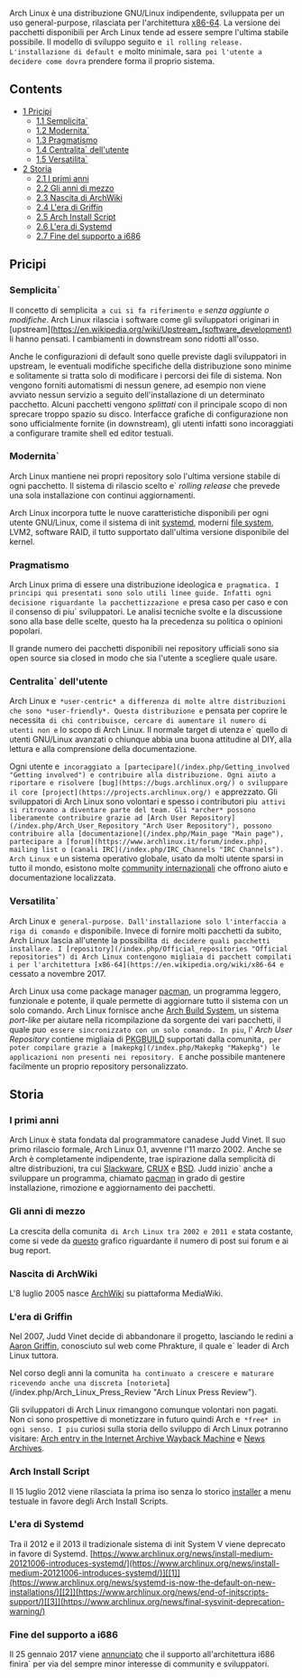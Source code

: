 Arch Linux è una distribuzione GNU/Linux indipendente, sviluppata per un uso general-purpose, rilasciata per l'architettura [x86-64](https://en.wikipedia.org/wiki/it:x86-64 "wikipedia:it:x86-64"). La versione dei pacchetti disponibili per Arch Linux tende ad essere sempre l'ultima stabile possibile. Il modello di sviluppo seguito e` il rolling release. L'installazione di default e` molto minimale, sara` poi l'utente a decidere come dovra` prendere forma il proprio sistema.

## Contents

*   [1 Pricipi](#Pricipi)
    *   [1.1 Semplicita`](#Semplicita.60)
    *   [1.2 Modernita`](#Modernita.60)
    *   [1.3 Pragmatismo](#Pragmatismo)
    *   [1.4 Centralita` dell'utente](#Centralita.60_dell.27utente)
    *   [1.5 Versatilita`](#Versatilita.60)
*   [2 Storia](#Storia)
    *   [2.1 I primi anni](#I_primi_anni)
    *   [2.2 Gli anni di mezzo](#Gli_anni_di_mezzo)
    *   [2.3 Nascita di ArchWiki](#Nascita_di_ArchWiki)
    *   [2.4 L'era di Griffin](#L.27era_di_Griffin)
    *   [2.5 Arch Install Script](#Arch_Install_Script)
    *   [2.6 L'era di Systemd](#L.27era_di_Systemd)
    *   [2.7 Fine del supporto a i686](#Fine_del_supporto_a_i686)

## Pricipi

### Semplicita`

Il concetto di semplicita` a cui si fa riferimento e` *senza aggiunte o modifiche*. Arch Linux rilascia i software come gli sviluppatori originari in [upstream](https://en.wikipedia.org/wiki/Upstream_(software_development) li hanno pensati. I cambiamenti in downstream sono ridotti all'osso.

Anche le configurazioni di default sono quelle previste dagli sviluppatori in upstream, le eventuali modifiche specifiche della distribuzione sono minime e solitamente si tratta solo di modificare i percorsi dei file di sistema. Non vengono forniti automatismi di nessun genere, ad esempio non viene avviato nessun servizio a seguito dell'installazione di un determinato pacchetto. Alcuni pacchetti vengono *splittati* con il principale scopo di non sprecare troppo spazio su disco. Interfacce grafiche di configurazione non sono ufficialmente fornite (in downstream), gli utenti infatti sono incoraggiati a configurare tramite shell ed editor testuali.

### Modernita`

Arch Linux mantiene nei propri repository solo l'ultima versione stabile di ogni pacchetto. Il sistema di rilascio scelto e` *rolling release* che prevede una sola installazione con continui aggiornamenti.

Arch Linux incorpora tutte le nuove caratteristiche disponibili per ogni utente GNU/Linux, come il sistema di init [systemd](/index.php/Systemd "Systemd"), moderni [file system](/index.php/File_system "File system"), LVM2, software RAID, il tutto supportato dall'ultima versione disponibile del kernel.

### Pragmatismo

Arch Linux prima di essere una distribuzione ideologica e` pragmatica. I principi qui presentati sono solo utili linee guide. Infatti ogni decisione riguardante la pacchettizzazione e` presa caso per caso e con il consenso di piu` sviluppatori. Le analisi tecniche svolte e la discussione sono alla base delle scelte, questo ha la precedenza su politica o opinioni popolari.

Il grande numero dei pacchetti disponibili nei repository ufficiali sono sia open source sia closed in modo che sia l'utente a scegliere quale usare.

### Centralita` dell'utente

Arch Linux e` *user-centric* a differenza di molte altre distribuzioni che sono *user-friendly*. Questa distribuzione e` pensata per coprire le necessita` di chi contribuisce, cercare di aumentare il numero di utenti non e` lo scopo di Arch Linux. Il normale target di utenza e` quello di utenti GNU/Linux avanzati o chiunque abbia una buona attitudine al DIY, alla lettura e alla comprensione della documentazione.

Ogni utente e` incoraggiato a [partecipare](/index.php/Getting_involved "Getting involved") e contribuire alla distribuzione. Ogni aiuto a riportare e risolvere [bug](https://bugs.archlinux.org/) o sviluppare il core [project](https://projects.archlinux.org/) e` apprezzato. Gli sviluppatori di Arch Linux sono volontari e spesso i contributori piu` attivi si ritrovano a diventare parte del team. Gli *archer* possono liberamente contribuire grazie ad [Arch User Repository](/index.php/Arch_User_Repository "Arch User Repository"), possono contribuire alla [documentazione](/index.php/Main_page "Main page"), partecipare a [forum](https://www.archlinux.it/forum/index.php), mailing list o [canali IRC](/index.php/IRC_Channels "IRC Channels"). Arch Linux e` un sistema operativo globale, usato da molti utente sparsi in tutto il mondo, esistono molte [community internazionali](/index.php/International_communities "International communities") che offrono aiuto e documentazione localizzata.

### Versatilita`

Arch Linux e` general-purpose. Dall'installazione solo l'interfaccia a riga di comando e` disponibile. Invece di fornire molti pacchetti da subito, Arch Linux lascia all'utente la possibilita` di decidere quali pacchetti installare. I [repository](/index.php/Official_repositories "Official repositories") di Arch Linux contengono migliaia di pacchett compilati i per l'architettura [x86-64](https://en.wikipedia.org/wiki/x86-64 e` cessato a novembre 2017.

Arch Linux usa come package manager [pacman](/index.php/Pacman "Pacman"), un programma leggero, funzionale e potente, il quale permette di aggiornare tutto il sistema con un solo comando. Arch Linux fornisce anche [Arch Build System](/index.php/Arch_Build_System "Arch Build System"), un sistema *port-like* per aiutare nella ricompilazione da sorgente dei vari pacchetti, il quale puo` essere sincronizzato con un solo comando. In piu`, l' *Arch User Repository* contiene migliaia di [PKGBUILD](/index.php/PKGBUILD "PKGBUILD") supportati dalla comunita`, per poter compilare grazie a [makepkg](/index.php/Makepkg "Makepkg") le applicazioni non presenti nei repository. E` anche possibile mantenere facilmente un proprio repository personalizzato.

## Storia

### I primi anni

Arch Linux è stata fondata dal programmatore canadese Judd Vinet. Il suo primo rilascio formale, Arch Linux 0.1, avvenne l'11 marzo 2002\. Anche se Arch è completamente indipendente, trae ispirazione dalla semplicità di altre distribuzioni, tra cui [Slackware](http://slackware.com), [CRUX](http://www.crux.nu) e [BSD](https://en.wikipedia.org/wiki/Berkeley_Software_Distribution "wikipedia:Berkeley Software Distribution"). Judd inizio` anche a sviluppare un programma, chiamato [pacman](/index.php/Pacman "Pacman") in grado di gestire installazione, rimozione e aggiornamento dei pacchetti.

### Gli anni di mezzo

La crescita della comunita` di Arch Linux tra 2002 e 2011 e` stata costante, come si vede da [questo](https://wiki.archlinux.org/images/8/8d/Archstats2002-2011.png) grafico riguardante il numero di post sui forum e ai bug report.

### Nascita di ArchWiki

L'8 luglio 2005 nasce [ArchWiki](/index.php/ArchWiki:About#History "ArchWiki:About") su piattaforma MediaWiki.

### L'era di Griffin

Nel 2007, Judd Vinet decide di abbandonare il progetto, lasciando le redini a [Aaron Griffin](https://bbs.archlinux.org/viewtopic.php?id=38024), conosciuto sul web come Phrakture, il quale e` leader di Arch Linux tuttora.

Nel corso degli anni la comunita` ha continuato a crescere e maturare ricevendo anche una discreta [notorieta`](/index.php/Arch_Linux_Press_Review "Arch Linux Press Review").

Gli sviluppatori di Arch Linux rimangono comunque volontari non pagati. Non ci sono prospettive di monetizzare in futuro quindi Arch e` *free* in ogni senso. I piu` curiosi sulla storia dello sviluppo di Arch Linux potranno visitare: [Arch entry in the Internet Archive Wayback Machine](http://web.archive.org/web/*/archlinux.org) e [News Archives](https://www.archlinux.org/news/).

### Arch Install Script

Il 15 luglio 2012 viene rilasciata la prima iso senza lo storico [installer](https://www.archlinux.org/news/install-media-20120715-released/) a menu testuale in favore degli Arch Install Scripts.

### L'era di Systemd

Tra il 2012 e il 2013 il tradizionale sistema di init System V viene deprecato in favore di Systemd. [https://www.archlinux.org/news/install-medium-20121006-introduces-systemd/](https://www.archlinux.org/news/install-medium-20121006-introduces-systemd/)][[1]](https://www.archlinux.org/news/systemd-is-now-the-default-on-new-installations/)[[2]](https://www.archlinux.org/news/end-of-initscripts-support/)[[3]](https://www.archlinux.org/news/final-sysvinit-deprecation-warning/)

### Fine del supporto a i686

Il 25 gennaio 2017 viene [annunciato](https://www.archlinux.org/news/phasing-out-i686-support/) che il supporto all'architettura i686 finira` per via del sempre minor interesse di community e sviluppatori.